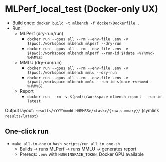 # MLPerf_local_test (Docker-only UX)

- Build once: `docker build -t mlbench -f docker/Dockerfile .`
- Run:
  - MLPerf (dry-run/run)
    - `docker run --gpus all --rm --env-file .env -v $(pwd):/workspace mlbench mlperf --dry-run`
    - `docker run --gpus all --rm --env-file .env -v $(pwd):/workspace mlbench mlperf --run-id $(date +%Y%m%d-%H%M%S)`
  - MMLU (dry-run/run)
    - `docker run --gpus all --rm --env-file .env -v $(pwd):/workspace mlbench mmlu --dry-run`
    - `docker run --gpus all --rm --env-file .env -v $(pwd):/workspace mlbench mmlu --run-id $(date +%Y%m%d-%H%M%S)`
  - Report
    - `docker run --rm -v $(pwd):/workspace mlbench report --run-id latest`

Output layout:
`results/<YYYYmmdd-HHMMSS>/<task>/{raw,summary}/` (symlink `results/latest`)

## One-click run

- `make all-in-one` or `bash scripts/run_all_in_one.sh`
  - Builds → runs MLPerf → runs MMLU → generates report
  - Prereqs: `.env` with `HUGGINGFACE_TOKEN`, Docker GPU available

